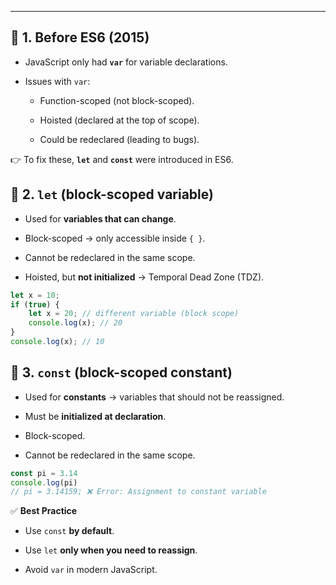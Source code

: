 
---
## 🔹 1. Before ES6 (2015)

- JavaScript only had **`var`** for variable declarations.
    
- Issues with `var`:
    
    - Function-scoped (not block-scoped).
        
    - Hoisted (declared at the top of scope).
        
    - Could be redeclared (leading to bugs).
        

👉 To fix these, **`let`** and **`const`** were introduced in ES6.

## 🔹 2. `let` (block-scoped variable)

- Used for **variables that can change**.
    
- Block-scoped → only accessible inside `{ }`.
    
- Cannot be redeclared in the same scope.
    
- Hoisted, but **not initialized** → Temporal Dead Zone (TDZ).

```js
let x = 10;
if (true) {
    let x = 20; // different variable (block scope)
    console.log(x); // 20
}
console.log(x); // 10
```

## 🔹 3. `const` (block-scoped constant)

- Used for **constants** → variables that should not be reassigned.
    
- Must be **initialized at declaration**.
    
- Block-scoped.
    
- Cannot be redeclared in the same scope.

```js
const pi = 3.14
console.log(pi)
// pi = 3.14159; ❌ Error: Assignment to constant variable
```

✅ **Best Practice**

- Use `const` **by default**.
    
- Use `let` **only when you need to reassign**.
    
- Avoid `var` in modern JavaScript.